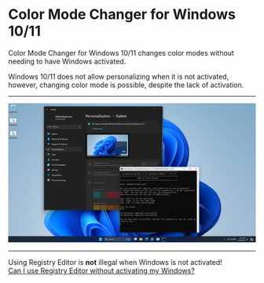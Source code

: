 # Color Mode Changer for Windows 10/11 
<p>Color Mode Changer for Windows 10/11 changes color modes without needing to have Windows activated.</p>
<p>Windows 10/11 does not allow personalizing when it is not activated, however, changing color mode is possible, despite the lack of activation.</p>
<hr>
<img src="files/Screenshot (1).png" alt="a screenshot of a tool" style="height: auto; width: auto;">
<hr>
<p>Using Registry Editor is <b>not</b> illegal when Windows is not activated!<br /><a href="https://learn.microsoft.com/en-us/answers/questions/1371011/can-i-use-registry-editor-without-activating-my-wi#:~:text=Yes%2C%20you%20can%20use%20the,tools%20like%20the%20Registry%20Editor.">Can I use Registry Editor without activating my Windows?</a></p>
